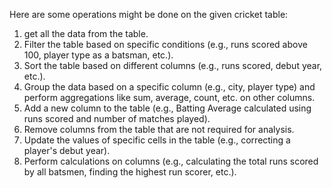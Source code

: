 Here are some operations might be done on the given cricket table:

1. get all the data from the table.
2. Filter the table based on specific conditions (e.g., runs scored above 100, player type as a batsman, etc.).
3. Sort the table based on different columns (e.g., runs scored, debut year, etc.).
4. Group the data based on a specific column (e.g., city, player type) and perform aggregations like sum, average, count, etc. on other columns.
5. Add a new column to the table (e.g., Batting Average calculated using runs scored and number of matches played).
6. Remove columns from the table that are not required for analysis.
7. Update the values of specific cells in the table (e.g., correcting a player's debut year).
8. Perform calculations on columns (e.g., calculating the total runs scored by all batsmen, finding the highest run scorer, etc.).
